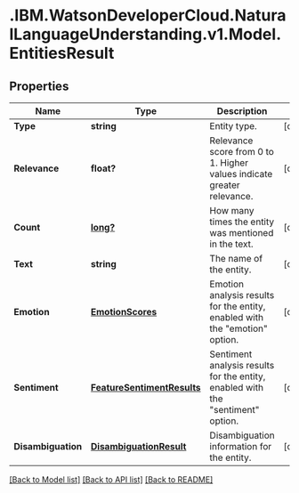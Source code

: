 # .IBM.WatsonDeveloperCloud.NaturalLanguageUnderstanding.v1.Model.EntitiesResult
## Properties

Name | Type | Description | Notes
------------ | ------------- | ------------- | -------------
**Type** | **string** | Entity type. | [optional] 
**Relevance** | **float?** | Relevance score from 0 to 1. Higher values indicate greater relevance. | [optional] 
**Count** | [**long?**](Long.md) | How many times the entity was mentioned in the text. | [optional] 
**Text** | **string** | The name of the entity. | [optional] 
**Emotion** | [**EmotionScores**](EmotionScores.md) | Emotion analysis results for the entity, enabled with the "emotion" option. | [optional] 
**Sentiment** | [**FeatureSentimentResults**](FeatureSentimentResults.md) | Sentiment analysis results for the entity, enabled with the "sentiment" option. | [optional] 
**Disambiguation** | [**DisambiguationResult**](DisambiguationResult.md) | Disambiguation information for the entity. | [optional] 

[[Back to Model list]](../README.md#documentation-for-models) [[Back to API list]](../README.md#documentation-for-api-endpoints) [[Back to README]](../README.md)

